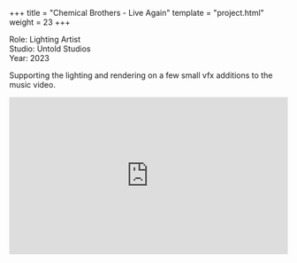 +++
title = "Chemical Brothers - Live Again"
template = "project.html"
weight = 23
+++

Role: Lighting Artist  
Studio: Untold Studios  
Year: 2023  

Supporting the lighting and rendering on a few small vfx additions to the music video.

<div style="padding:56.25% 0 0 0;position:relative;"><iframe src="https://player.vimeo.com/video/994623256?h=e36e60a4b3&amp;badge=0&amp;autopause=0&amp;player_id=0&amp;app_id=58479" frameborder="0" allow="autoplay; fullscreen; picture-in-picture; clipboard-write" style="position:absolute;top:0;left:0;width:100%;height:100%;" title="chem_bros_live_again"></iframe></div><script src="https://player.vimeo.com/api/player.js"></script>
